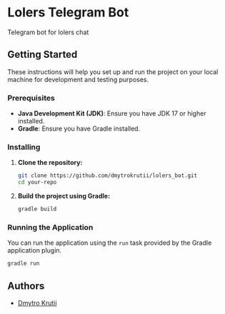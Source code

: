 # Lolers Telegram Bot

Telegram bot for lolers chat

## Getting Started

These instructions will help you set up and run the project on your local machine for development and testing purposes.

### Prerequisites

- **Java Development Kit (JDK)**: Ensure you have JDK 17 or higher installed.
- **Gradle**: Ensure you have Gradle installed.

### Installing

1. **Clone the repository:**

   ```sh
   git clone https://github.com/dmytrokrutii/lolers_bot.git
   cd your-repo
   ```

2. **Build the project using Gradle:**

   ```sh
   gradle build
   ```

### Running the Application

You can run the application using the `run` task provided by the Gradle application plugin.

```sh
gradle run
```

## Authors
- [Dmytro Krutii](https://github.com/dmytrokrutii)
